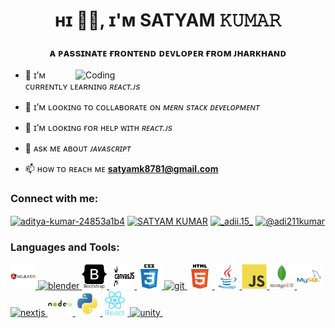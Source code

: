 <!---
- 👋 Hi, I’m @SATYAM9577
- 👀 I’m interested in ...coding
- 🌱 I’m currently learning ...web development
- 💞️ I’m looking to collaborate on ...
- 📫 How to reach me ...satyamk8781@gmail.com


SATYAM9577/SATYAM9577 is a ✨ special ✨ repository because its `README.md` (this file) appears on your GitHub profile.
You can click the Preview link to take a look at your changes.
--->
<h1 align="center">ʜɪ 🙋‍♂, ɪ'ᴍ <b>SATYAM 𝙺𝚄𝙼𝙰𝚁</b></h1>
<h3 align="center">ᴀ ᴘᴀssɪɴᴀᴛᴇ ғʀᴏɴᴛᴇɴᴅ ᴅᴇᴠʟᴏᴘᴇʀ ғʀᴏᴍ ᴊʜᴀʀᴋʜᴀɴᴅ</h3>
<img align="right" alt="Coding" width="400" src="https://cdn.dribbble.com/users/1162077/screenshots/3848914/programmer.gif">




- 🌱 ɪ’ᴍ ᴄᴜʀʀᴇɴᴛʟʏ ʟᴇᴀʀɴɪɴɢ *ʀᴇᴀᴄᴛ.ᴊs*

- 👯 ɪ’ᴍ ʟᴏᴏᴋɪɴɢ ᴛᴏ ᴄᴏʟʟᴀʙᴏʀᴀᴛᴇ ᴏɴ *ᴍᴇʀɴ sᴛᴀᴄᴋ ᴅᴇᴠᴇʟᴏᴘᴍᴇɴᴛ*

- 🤝 ɪ’ᴍ ʟᴏᴏᴋɪɴɢ ғᴏʀ ʜᴇʟᴘ ᴡɪᴛʜ *ʀᴇᴀᴄᴛ.ᴊs*

- 💬 ᴀsᴋ ᴍᴇ ᴀʙᴏᴜᴛ *ᴊᴀᴠᴀsᴄʀɪᴘᴛ*

- 📫 ʜᴏᴡ ᴛᴏ ʀᴇᴀᴄʜ ᴍᴇ **satyamk8781@gmail.com**

<h3 align="left">Connect with me:</h3>
<p align="left">
<a href="https://www.linkedin.com/in/satyam-kumar-2045921b8" target="blank"><img align="center" src="https://raw.githubusercontent.com/rahuldkjain/github-profile-readme-generator/master/src/images/icons/Social/linked-in-alt.svg" alt="aditya-kumar-24853a1b4" height="30" width="40" /></a>
<a href="https://www.facebook.com/profile.php?id=100012959131685" target="blank"><img align="center" src="https://raw.githubusercontent.com/rahuldkjain/github-profile-readme-generator/master/src/images/icons/Social/facebook.svg" alt="SATYAM KUMAR" height="30" width="40" /></a>
<a href="https://instagram.com/___satyamkumar___" target="blank"><img align="center" src="https://raw.githubusercontent.com/rahuldkjain/github-profile-readme-generator/master/src/images/icons/Social/instagram.svg" alt="_adii.15_" height="30" width="40" /></a>
<a href="https://www.hackerrank.com/@adi211kumar" target="blank"><img align="center" src="https://raw.githubusercontent.com/rahuldkjain/github-profile-readme-generator/master/src/images/icons/Social/hackerrank.svg" alt="@adi211kumar" height="30" width="40" /></a>
</p>

<h3 align="left">Languages and Tools:</h3>
<p align="left"> <a href="https://angular.io" target="_blank" rel="noreferrer"> <img src="https://raw.githubusercontent.com/devicons/devicon/master/icons/angularjs/angularjs-original-wordmark.svg" alt="angularjs" width="40" height="40"/> </a> <a href="https://www.blender.org/" target="_blank" rel="noreferrer"> <img src="https://download.blender.org/branding/community/blender_community_badge_white.svg" alt="blender" width="40" height="40"/> </a> <a href="https://getbootstrap.com" target="_blank" rel="noreferrer"> <img src="https://raw.githubusercontent.com/devicons/devicon/master/icons/bootstrap/bootstrap-plain-wordmark.svg" alt="bootstrap" width="40" height="40"/> </a> <a href="https://canvasjs.com" target="_blank" rel="noreferrer"> <img src="https://raw.githubusercontent.com/Hardik0307/Hardik0307/master/assets/canvasjs-charts.svg" alt="canvasjs" width="40" height="40"/> </a> <a href="https://www.w3schools.com/css/" target="_blank" rel="noreferrer"> <img src="https://raw.githubusercontent.com/devicons/devicon/master/icons/css3/css3-original-wordmark.svg" alt="css3" width="40" height="40"/> </a> <a href="https://git-scm.com/" target="_blank" rel="noreferrer"> <img src="https://www.vectorlogo.zone/logos/git-scm/git-scm-icon.svg" alt="git" width="40" height="40"/> </a> <a href="https://www.w3.org/html/" target="_blank" rel="noreferrer"> <img src="https://raw.githubusercontent.com/devicons/devicon/master/icons/html5/html5-original-wordmark.svg" alt="html5" width="40" height="40"/> </a> <a href="https://www.java.com" target="_blank" rel="noreferrer"> <img src="https://raw.githubusercontent.com/devicons/devicon/master/icons/java/java-original.svg" alt="java" width="40" height="40"/> </a> <a href="https://developer.mozilla.org/en-US/docs/Web/JavaScript" target="_blank" rel="noreferrer"> <img src="https://raw.githubusercontent.com/devicons/devicon/master/icons/javascript/javascript-original.svg" alt="javascript" width="40" height="40"/> </a> <a href="https://www.mongodb.com/" target="_blank" rel="noreferrer"> <img src="https://raw.githubusercontent.com/devicons/devicon/master/icons/mongodb/mongodb-original-wordmark.svg" alt="mongodb" width="40" height="40"/> </a> <a href="https://www.mysql.com/" target="_blank" rel="noreferrer"> <img src="https://raw.githubusercontent.com/devicons/devicon/master/icons/mysql/mysql-original-wordmark.svg" alt="mysql" width="40" height="40"/> </a> <a href="https://nextjs.org/" target="_blank" rel="noreferrer"> <img src="https://cdn.worldvectorlogo.com/logos/nextjs-2.svg" alt="nextjs" width="40" height="40"/> </a> <a href="https://nodejs.org" target="_blank" rel="noreferrer"> <img src="https://raw.githubusercontent.com/devicons/devicon/master/icons/nodejs/nodejs-original-wordmark.svg" alt="nodejs" width="40" height="40"/> </a> <a href="https://www.python.org" target="_blank" rel="noreferrer"> <img src="https://raw.githubusercontent.com/devicons/devicon/master/icons/python/python-original.svg" alt="python" width="40" height="40"/> </a> <a href="https://reactjs.org/" target="_blank" rel="noreferrer"> <img src="https://raw.githubusercontent.com/devicons/devicon/master/icons/react/react-original-wordmark.svg" alt="react" width="40" height="40"/> </a> <a href="https://unity.com/" target="_blank" rel="noreferrer"> <img src="https://www.vectorlogo.zone/logos/unity3d/unity3d-icon.svg" alt="unity" width="40" height="40"/> </a> </p>
